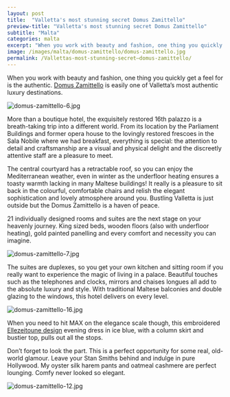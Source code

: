 ```yaml
---
layout: post
title:  "Valletta's most stunning secret Domus Zamittello"
preview-title: "Valletta's most stunning secret Domus Zamittello"
subtitle: "Malta"
categories: malta
excerpt: "When you work with beauty and fashion, one thing you quickly get a feel for is the authentic. Domus Zamittello is easily one of Valletta’s most authentic luxury destinations." 
image: /images/malta/domus-zamittello/domus-zamittello.jpg
permalink: /Vallettas-most-stunning-secret–domus-zamittello/
---
```


When you work with beauty and fashion, one thing you quickly get a feel for is the authentic. <a href="https://domuszamittello.com/" target="_blank">Domus Zamittello</a> is easily one of Valletta’s most authentic luxury destinations.

<img src="{{ '/images/malta/domus-zamittello/domus-zamittello-6.jpg' | prepend: SourceUrl }}" alt="domus-zamittello-6.jpg">

More than a boutique hotel, the exquisitely restored 16th palazzo is a breath-taking trip into a different world. From its location by the Parliament Buildings and former opera house to the lovingly restored frescoes in the Sala Nobile  where we had breakfast, everything is special: the attention to detail and craftsmanship are a visual and physical delight and the discreetly attentive staff are a pleasure to meet.

<div class="row no-gutters">
    <div class="col-md-6 col-sm-12">
        <div class="post-left-image" style="background: url(../images/malta/domus-zamittello/domus-zamittello-2.jpg) no-repeat; background-size: cover; margin-right: 0.5rem; max-height: 600px !important"></div>
    </div>
    <div class="col-md-6 col-sm-12">
        <div class="post-right-image" style="background: url(../images/malta/domus-zamittello/domus-zamittello-3.jpg) no-repeat; background-size: cover; margin-left: 0.5rem; max-height: 600px !important"></div>
    </div>
</div>

The central courtyard has a retractable roof, so you can enjoy the Mediterranean weather, even in winter as the underfloor heating ensures a toasty warmth lacking in many Maltese buildings! It really is a pleasure to sit back in the colourful, comfortable chairs and relish the elegant sophistication and lovely atmosphere around you. Bustling Valletta is just outside but the Domus Zamittello is a haven of peace.

<div class="row no-gutters">
    <div class="col-md-6 col-sm-12">
        <div class="post-left-image" style="background: url(../images/malta/domus-zamittello/domus-zamittello-5a.jpg) no-repeat; background-size: cover; margin-right: 0.5rem; max-height: 600px !important"></div>
    </div>
    <div class="col-md-6 col-sm-12">
        <div class="post-right-image" style="background: url(../images/malta/domus-zamittello/domus-zamittello-5.jpg) no-repeat; background-size: cover; margin-left: 0.5rem; max-height: 600px !important"></div>
    </div>
</div>

21 individually designed rooms and suites are the next stage on your heavenly journey. King sized beds, wooden floors (also with underfloor heating), gold painted panelling and every comfort and necessity you can imagine.

<img src="{{ '/images/malta/domus-zamittello/domus-zamittello-7.jpg' | prepend: SourceUrl }}" alt="domus-zamittello-7.jpg">

The suites are duplexes, so you get your own kitchen and sitting room if you really want to experience the magic of living in a palace. Beautiful touches such as the telephones and clocks, mirrors and chaises longues all add to the absolute luxury and style. With traditional Maltese balconies and double glazing to the windows, this hotel delivers on every level.

<div class="row no-gutters">
    <div class="col-md-6 col-sm-12">
        <div class="post-left-image" style="background: url(../images/malta/domus-zamittello/domus-zamittello-10.jpg) no-repeat; background-size: cover; margin-right: 0.5rem; max-height: 600px !important"></div>
    </div>
    <div class="col-md-6 col-sm-12">
        <div class="post-right-image" style="background: url(../images/malta/domus-zamittello/domus-zamittello-11.jpg) no-repeat; background-size: cover; margin-left: 0.5rem; max-height: 600px !important"></div>
    </div>
</div>

<img src="{{ '/images/malta/domus-zamittello/domus-zamittello-16.jpg' | prepend: SourceUrl }}" alt="domus-zamittello-16.jpg">

When you need to hit MAX on the elegance scale though, this embroidered <a href="https://ellezeitoune.com.au/new-arrivals" target="_blank">Ellezeitoune design</a> evening dress in ice blue, with a column skirt and bustier top, pulls out all the stops.

<div class="row no-gutters">
    <div class="col-md-6 col-sm-12">
        <div class="post-left-image" style="background: url(../images/malta/domus-zamittello/domus-zamittello-8.jpg) no-repeat; background-size: cover; margin-right: 0.5rem; max-height: 600px !important"></div>
    </div>
    <div class="col-md-6 col-sm-12">
        <div class="post-right-image" style="background: url(../images/malta/domus-zamittello/domus-zamittello-9.jpg) no-repeat; background-size: cover; margin-left: 0.5rem; max-height: 600px !important"></div>
    </div>
</div>

Don’t forget to look the part. This is a perfect opportunity for some real, old-world glamour. Leave your Stan Smiths behind and indulge in pure Hollywood. My oyster silk harem pants and oatmeal cashmere are perfect lounging. Comfy never looked so elegant.

<img src="{{ '/images/malta/domus-zamittello/domus-zamittello-12.jpg' | prepend: SourceUrl }}" alt="domus-zamittello-12.jpg">

<div class="row no-gutters">
    <div class="col-md-6 col-sm-12">
        <div class="post-left-image" style="background: url(../images/malta/domus-zamittello/domus-zamittello-13.jpg) no-repeat; background-size: cover; margin-right: 0.5rem; max-height: 600px !important"></div>
    </div>
    <div class="col-md-6 col-sm-12">
        <div class="post-right-image" style="background: url(../images/malta/domus-zamittello/domus-zamittello-14.jpg) no-repeat; background-size: cover; margin-left: 0.5rem; max-height: 600px !important"></div>
    </div>
</div>